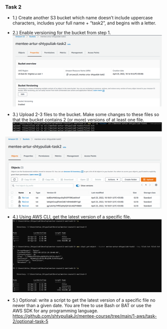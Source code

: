 ### Task 2

- 1.) Create another S3 bucket which name doesn’t include uppercase characters, includes your full name + “task2”, and begins with a letter.
- 2.) Enable versioning for the bucket from step 1.
![](https://github.com/shtypuliakJr/mentee-course/blob/main/1-aws/task-2/resources/task2-1.png)

- 3.) Upload 2-3 files to the bucket. Make some changes to these files so that the bucket contains 2 (or more) versions of at least one file.
![](https://github.com/shtypuliakJr/mentee-course/blob/main/1-aws/task-2/resources/task2-2.png)

![](https://github.com/shtypuliakJr/mentee-course/blob/main/1-aws/task-2/resources/task2-3.png)

- 4.) Using AWS CLI, get the latest version of a specific file.
![](https://github.com/shtypuliakJr/mentee-course/blob/main/1-aws/task-2/resources/task2-7.png)

- 5.) Optional: write a script to get the latest version of a specific file no newer than a given date. You are free to use Bash or BAT or use the AWS SDK for any programming language.
https://github.com/shtypuliakJr/mentee-course/tree/main/1-aws/task-2/optional-task-5

